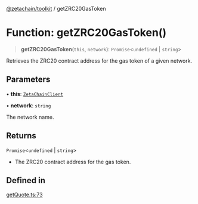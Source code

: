[@zetachain/toolkit](toolkit/index.md) / getZRC20GasToken

# Function: getZRC20GasToken()

> **getZRC20GasToken**(`this`, `network`): `Promise`\<`undefined` \| `string`\>

Retrieves the ZRC20 contract address for the gas token of a given network.

## Parameters

• **this**: [`ZetaChainClient`](toolkit/Class.ZetaChainClient.md)

• **network**: `string`

The network name.

## Returns

`Promise`\<`undefined` \| `string`\>

- The ZRC20 contract address for the gas token.

## Defined in

[getQuote.ts:73](https://github.com/zeta-chain/toolkit/blob/542ef856894da0ed38ef2a757d2c0d70c2bb020d/packages/client/src/getQuote.ts#L73)
